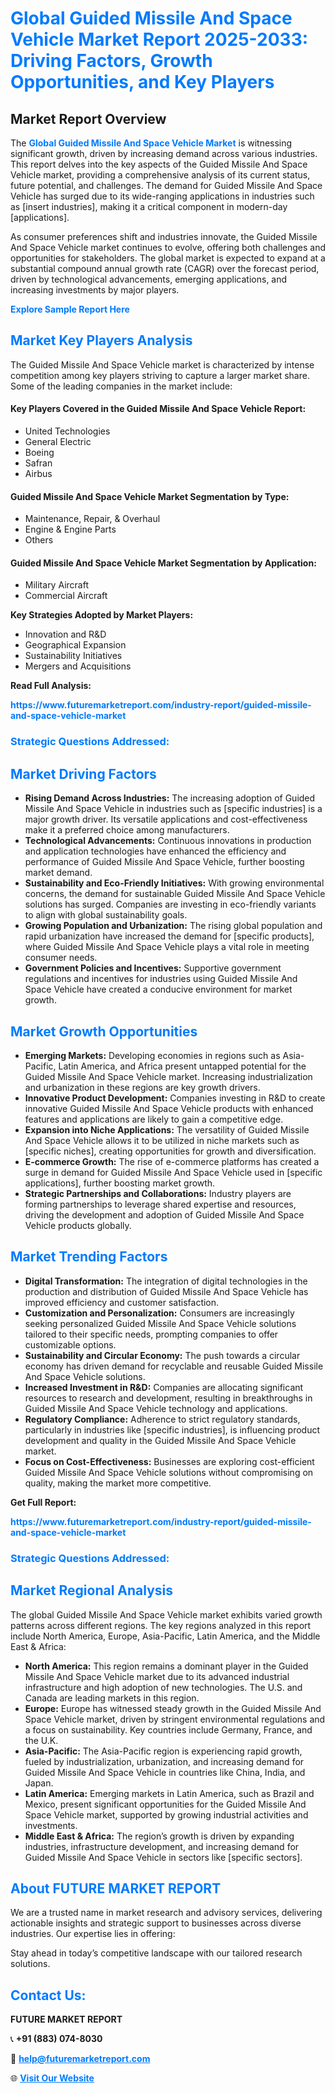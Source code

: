<h1 style="color: #007BFF;">Global Guided Missile And Space Vehicle Market Report 2025-2033: Driving Factors, Growth Opportunities, and Key Players</h1>

<section id="overview">
<h2>Market Report Overview</h2>
<p>The <a href="https://www.futuremarketreport.com/industry-report/guided-missile-and-space-vehicle-market" style="color: #007BFF; text-decoration: none;"><strong>Global Guided Missile And Space Vehicle Market</strong></a> is witnessing significant growth, driven by increasing demand across various industries. This report delves into the key aspects of the Guided Missile And Space Vehicle market, providing a comprehensive analysis of its current status, future potential, and challenges. The demand for Guided Missile And Space Vehicle has surged due to its wide-ranging applications in industries such as [insert industries], making it a critical component in modern-day [applications].</p>
<p>As consumer preferences shift and industries innovate, the Guided Missile And Space Vehicle market continues to evolve, offering both challenges and opportunities for stakeholders. The global market is expected to expand at a substantial compound annual growth rate (CAGR) over the forecast period, driven by technological advancements, emerging applications, and increasing investments by major players.</p>
</section>

<section id="overview">
<p><a href="https://www.futuremarketreport.com/request-sample/reportId=34537" style="color: #007BFF; text-decoration: none;"><strong>Explore Sample Report Here</strong></a></p>
</section>

<section id="key-players">
<h2 style="color: #007BFF;">Market Key Players Analysis</h2>
<p>The Guided Missile And Space Vehicle market is characterized by intense competition among key players striving to capture a larger market share. Some of the leading companies in the market include:</p>
<h4>Key Players Covered in the Guided Missile And Space Vehicle Report:</h4>
<ul><li>United Technologies</li><li>General Electric</li><li>Boeing</li><li>Safran</li><li>Airbus</li></ul>
<h4>Guided Missile And Space Vehicle Market Segmentation by Type:</h4>
<ul><li>Maintenance, Repair, &amp; Overhaul</li><li>Engine &amp; Engine Parts</li><li>Others</li></ul>

<h4>Guided Missile And Space Vehicle Market Segmentation by Application:</h4>
<ul><li>Military Aircraft</li><li>Commercial Aircraft</li></ul>
<p><strong>Key Strategies Adopted by Market Players:</strong></p>
<ul>
<li>Innovation and R&D</li>
<li>Geographical Expansion</li>
<li>Sustainability Initiatives</li>
<li>Mergers and Acquisitions</li>
</ul>
</section>

<section>
<p><strong>Read Full Analysis: </strong></p><a href="https://www.futuremarketreport.com/industry-report/guided-missile-and-space-vehicle-market" style="color: #007BFF; text-decoration: none;"><strong>https://www.futuremarketreport.com/industry-report/guided-missile-and-space-vehicle-market</strong></a>
<h3 style="color: #007BFF;">Strategic Questions Addressed:</h3>
</section>

<section id="driving-factors">
<h2 style="color: #007BFF;">Market Driving Factors</h2>
<ul>
<li><strong>Rising Demand Across Industries:</strong> The increasing adoption of Guided Missile And Space Vehicle in industries such as [specific industries] is a major growth driver. Its versatile applications and cost-effectiveness make it a preferred choice among manufacturers.</li>
<li><strong>Technological Advancements:</strong> Continuous innovations in production and application technologies have enhanced the efficiency and performance of Guided Missile And Space Vehicle, further boosting market demand.</li>
<li><strong>Sustainability and Eco-Friendly Initiatives:</strong> With growing environmental concerns, the demand for sustainable Guided Missile And Space Vehicle solutions has surged. Companies are investing in eco-friendly variants to align with global sustainability goals.</li>
<li><strong>Growing Population and Urbanization:</strong> The rising global population and rapid urbanization have increased the demand for [specific products], where Guided Missile And Space Vehicle plays a vital role in meeting consumer needs.</li>
<li><strong>Government Policies and Incentives:</strong> Supportive government regulations and incentives for industries using Guided Missile And Space Vehicle have created a conducive environment for market growth.</li>
</ul>
</section>

<section id="growth-opportunities">
<h2 style="color: #007BFF;">Market Growth Opportunities</h2>
<ul>
<li><strong>Emerging Markets:</strong> Developing economies in regions such as Asia-Pacific, Latin America, and Africa present untapped potential for the Guided Missile And Space Vehicle market. Increasing industrialization and urbanization in these regions are key growth drivers.</li>
<li><strong>Innovative Product Development:</strong> Companies investing in R&D to create innovative Guided Missile And Space Vehicle products with enhanced features and applications are likely to gain a competitive edge.</li>
<li><strong>Expansion into Niche Applications:</strong> The versatility of Guided Missile And Space Vehicle allows it to be utilized in niche markets such as [specific niches], creating opportunities for growth and diversification.</li>
<li><strong>E-commerce Growth:</strong> The rise of e-commerce platforms has created a surge in demand for Guided Missile And Space Vehicle used in [specific applications], further boosting market growth.</li>
<li><strong>Strategic Partnerships and Collaborations:</strong> Industry players are forming partnerships to leverage shared expertise and resources, driving the development and adoption of Guided Missile And Space Vehicle products globally.</li>
</ul>
</section>

<section id="trending-factors">
<h2 style="color: #007BFF;">Market Trending Factors</h2>
<ul>
<li><strong>Digital Transformation:</strong> The integration of digital technologies in the production and distribution of Guided Missile And Space Vehicle has improved efficiency and customer satisfaction.</li>
<li><strong>Customization and Personalization:</strong> Consumers are increasingly seeking personalized Guided Missile And Space Vehicle solutions tailored to their specific needs, prompting companies to offer customizable options.</li>
<li><strong>Sustainability and Circular Economy:</strong> The push towards a circular economy has driven demand for recyclable and reusable Guided Missile And Space Vehicle solutions.</li>
<li><strong>Increased Investment in R&D:</strong> Companies are allocating significant resources to research and development, resulting in breakthroughs in Guided Missile And Space Vehicle technology and applications.</li>
<li><strong>Regulatory Compliance:</strong> Adherence to strict regulatory standards, particularly in industries like [specific industries], is influencing product development and quality in the Guided Missile And Space Vehicle market.</li>
<li><strong>Focus on Cost-Effectiveness:</strong> Businesses are exploring cost-efficient Guided Missile And Space Vehicle solutions without compromising on quality, making the market more competitive.</li>
</ul>
</section>

<section>
<p><strong>Get Full Report: </strong></p><a href="https://www.futuremarketreport.com/industry-report/guided-missile-and-space-vehicle-market" style="color: #007BFF; text-decoration: none;"><strong>https://www.futuremarketreport.com/industry-report/guided-missile-and-space-vehicle-market</strong></a>
<h3 style="color: #007BFF;">Strategic Questions Addressed:</h3>
</section>


<section id="regional-analysis">
<h2 style="color: #007BFF;">Market Regional Analysis</h2>
<p>The global Guided Missile And Space Vehicle market exhibits varied growth patterns across different regions. The key regions analyzed in this report include North America, Europe, Asia-Pacific, Latin America, and the Middle East & Africa:</p>
<ul>
<li><strong>North America:</strong> This region remains a dominant player in the Guided Missile And Space Vehicle market due to its advanced industrial infrastructure and high adoption of new technologies. The U.S. and Canada are leading markets in this region.</li>
<li><strong>Europe:</strong> Europe has witnessed steady growth in the Guided Missile And Space Vehicle market, driven by stringent environmental regulations and a focus on sustainability. Key countries include Germany, France, and the U.K.</li>
<li><strong>Asia-Pacific:</strong> The Asia-Pacific region is experiencing rapid growth, fueled by industrialization, urbanization, and increasing demand for Guided Missile And Space Vehicle in countries like China, India, and Japan.</li>
<li><strong>Latin America:</strong> Emerging markets in Latin America, such as Brazil and Mexico, present significant opportunities for the Guided Missile And Space Vehicle market, supported by growing industrial activities and investments.</li>
<li><strong>Middle East & Africa:</strong> The region’s growth is driven by expanding industries, infrastructure development, and increasing demand for Guided Missile And Space Vehicle in sectors like [specific sectors].</li>
</ul>
</section>

<footer>
<h2 style="color: #007BFF;">About FUTURE MARKET REPORT</h2>
<p>We are a trusted name in market research and advisory services, delivering actionable insights and strategic support to businesses across diverse industries. Our expertise lies in offering:</p>

<p>Stay ahead in today’s competitive landscape with our tailored research solutions.</p>

<h2 style="color: #007BFF;">Contact Us:</h2>
<p><strong>FUTURE MARKET REPORT</strong></p>
<p>📞 <strong>+91 (883) 074-8030</strong></p>
<p>📧 <strong><a href="mailto:help@futuremarketreport.com" style="color: #007BFF;">help@futuremarketreport.com</a></strong></p>
<p>🌐 <strong><a href="https://www.futuremarketreport.com/" style="color: #007BFF;">Visit Our Website</a></strong></p>
</footer>